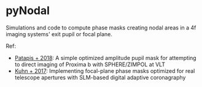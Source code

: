 # pyNodal
Simulations and code to compute phase masks creating nodal areas in a 4f imaging systems' exit pupil or focal plane.

Ref: 
* [Patapis + 2018](https://arxiv.org/abs/1808.06819): A simple optimized amplitude pupil mask for attempting to direct imaging of Proxima b with SPHERE/ZIMPOL at VLT
* [Kuhn + 2017](https://arxiv.org/abs/1707.03256): Implementing focal-plane phase masks optimized for real telescope apertures with SLM-based digital adaptive coronagraphy
